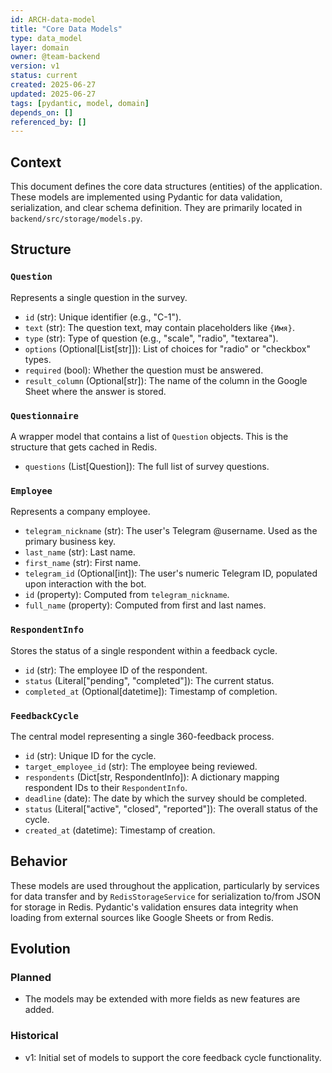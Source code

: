 ```yaml
---
id: ARCH-data-model
title: "Core Data Models"
type: data_model
layer: domain
owner: @team-backend
version: v1
status: current
created: 2025-06-27
updated: 2025-06-27
tags: [pydantic, model, domain]
depends_on: []
referenced_by: []
---
```

## Context
This document defines the core data structures (entities) of the application. These models are implemented using Pydantic for data validation, serialization, and clear schema definition. They are primarily located in `backend/src/storage/models.py`.

## Structure

### `Question`
Represents a single question in the survey.
- `id` (str): Unique identifier (e.g., "C-1").
- `text` (str): The question text, may contain placeholders like `{Имя}`.
- `type` (str): Type of question (e.g., "scale", "radio", "textarea").
- `options` (Optional[List[str]]): List of choices for "radio" or "checkbox" types.
- `required` (bool): Whether the question must be answered.
- `result_column` (Optional[str]): The name of the column in the Google Sheet where the answer is stored.

### `Questionnaire`
A wrapper model that contains a list of `Question` objects. This is the structure that gets cached in Redis.
- `questions` (List[Question]): The full list of survey questions.

### `Employee`
Represents a company employee.
- `telegram_nickname` (str): The user's Telegram @username. Used as the primary business key.
- `last_name` (str): Last name.
- `first_name` (str): First name.
- `telegram_id` (Optional[int]): The user's numeric Telegram ID, populated upon interaction with the bot.
- `id` (property): Computed from `telegram_nickname`.
- `full_name` (property): Computed from first and last names.

### `RespondentInfo`
Stores the status of a single respondent within a feedback cycle.
- `id` (str): The employee ID of the respondent.
- `status` (Literal["pending", "completed"]): The current status.
- `completed_at` (Optional[datetime]): Timestamp of completion.

### `FeedbackCycle`
The central model representing a single 360-feedback process.
- `id` (str): Unique ID for the cycle.
- `target_employee_id` (str): The employee being reviewed.
- `respondents` (Dict[str, RespondentInfo]): A dictionary mapping respondent IDs to their `RespondentInfo`.
- `deadline` (date): The date by which the survey should be completed.
- `status` (Literal["active", "closed", "reported"]): The overall status of the cycle.
- `created_at` (datetime): Timestamp of creation.

## Behavior
These models are used throughout the application, particularly by services for data transfer and by `RedisStorageService` for serialization to/from JSON for storage in Redis. Pydantic's validation ensures data integrity when loading from external sources like Google Sheets or from Redis.

## Evolution
### Planned
- The models may be extended with more fields as new features are added.

### Historical
- v1: Initial set of models to support the core feedback cycle functionality.

